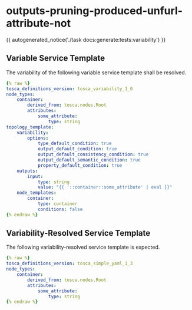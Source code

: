 # outputs-pruning-produced-unfurl-attribute-not

{{ autogenerated_notice('./task docs:generate:tests:variability') }}


## Variable Service Template

The variability of the following variable service template shall be resolved.

```yaml linenums="1"
{% raw %}
tosca_definitions_version: tosca_variability_1_0
node_types:
    container:
        derived_from: tosca.nodes.Root
        attributes:
            some_attribute:
                type: string
topology_template:
    variability:
        options:
            type_default_condition: true
            output_default_condition: true
            output_default_consistency_condition: true
            output_default_semantic_condition: true
            property_default_condition: true
    outputs:
        input:
            type: string
            value: "{{ '::container::some_attribute' | eval }}"
    node_templates:
        container:
            type: container
            conditions: false
{% endraw %}
```




## Variability-Resolved Service Template

The following variability-resolved service template is expected.

```yaml linenums="1"
{% raw %}
tosca_definitions_version: tosca_simple_yaml_1_3
node_types:
    container:
        derived_from: tosca.nodes.Root
        attributes:
            some_attribute:
                type: string
{% endraw %}
```

